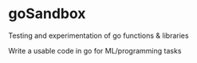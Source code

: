 # goSandbox
Testing and experimentation of go functions &amp; libraries

Write a usable code in go for ML/programming tasks
